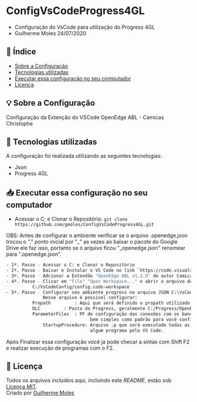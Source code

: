 # ConfigVsCodeProgress4GL
* Configuração do VsCode para utilização do Progress 4GL
* Guilherme Moles 24/07/2020

## 📑 Índice

- [Sobre a Configuração](#-sobre-a-configuracao)
- [Tecnologias utilizadas](#-tecnologias-utilizadas)
- [Executar essa configuração no seu computador](#Executar-essa-configuração-no-seu-computador)
- [Licença](#-licença)

## 💡 Sobre a Configuração

Configuração da Extenção do VSCode OpenEdge ABL - Camicas Christophe

## 🚀 Tecnologias utilizadas

A configuração foi realizada utilizando as seguintes tecnologias:

- Json
- Progress 4GL

## 📥 Executar essa configuração no seu computador

- Acessar o C: e Clonar o Repositório: `git clone https://github.com/gmoles/ConfigVsCodeProgress4GL.git`

OBS: Antes de configurar o ambiente verificar se o arquivo .openedge.json trocou o "." ponto inicial por "_" 
 as vezes ao baixar o pacote do Google Drive ele faz isso, portanto se o arquivo ficou "_openedge.json" renomear para 
 ".openedge.json".
```sh
- 1º. Passo - Acessar o C: e Clonar o Repositório
- 2º. Passo - Baixar e Instalar o VS Code no link `https://code.visualstudio.com/download`
- 3º. Passo - Adcionar a Extendão "OpenEdge ABL v1.2.0" do autor Camicas Christophe
- 4º. Passo - Clicar em "File" "Open Workspace..." e abrir o arquivo de configuração do workspace 
	      C:/VsCodeConfig/config.code-workspace
- 5º. Passo - Configurar seu ambiente progress no arquivo JSON C:\VsCodeConfig\openedge.json
              Nesse arquivo é possivel configurar:
	      Propath         : Aqui que será definido o propath utilizado pela extensão.
	      DLC	      : Pasta do Progress, geralmente C:/Progress/OpenEdge ou C:/dlc102
	      ParameterFiles  : PF de configuração das conexões com os bancos, deixei uma PF
                                bem simples como padrão para você configurar sua conexão.
              StartupProcedure: Arquivo .p que será executado todas as vezes que você rodar
                                algum programa pelo VS Code.
```
Após Finalizar essa configuração você ja pode checar a sintax com Shift F2 e realizar execução de programas com o F2.

## 📕 Licença

Todos os arquivos incluídos aqui, incluindo este _README_, estão sob [Licença MIT](./LICENSE).<br>
Criado por [Guilherme Moles](https://github.com/GuilhermeMoles)
